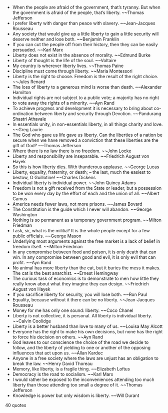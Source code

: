  - When the people are afraid of the government, that’s tyranny. But when the government is afraid of the people, that’s liberty. ~~Thomas Jefferson
 - I prefer liberty with danger than peace with slavery. ~~Jean-Jacques Rousseau
 - Any society that would give up a little liberty to gain a little security will deserve neither and lose both. ~~Benjamin Franklin
 - If you can cut the people off from their history, then they can be easily persuaded. ~~Karl Marx
 - Liberty does not exist in the absence of morality. ~~Edmund Burke
 - Liberty of thought is the life of the soul. ~~Voltaire
 - My country is wherever liberty lives. ~~Thomas Paine
 - Discipline must come through liberty. ~~Maria Montessori
 - Liberty is the right to choose. Freedom is the result of the right choice. ~~Jules Renard
 - The loss of liberty to a generous mind is worse than death. ~~Alexander Hamilton
 - Individual rights are not subject to a public vote; a majority has no right to vote away the rights of a minority. ~~Ayn Rand
 - To achieve progress and development it is necessary to bring about co-ordination between liberty and security through Devotion. ~~Pandurang Shastri Athavale
 - In essentials unity, in non-essentials liberty, in all things charity and love. ~~Greg Laurie
 - The God who gave us life gave us liberty. Can the liberties of a nation be secure when we have removed a conviction that these liberties are the gift of God? ~~Thomas Jefferson
 - Where there is no law there is no freedom. ~~John Locke
 - Liberty and responsibility are inseparable. ~~Friedrich August von Hayek
 - So this is how liberty dies. With thunderous applause. ~~George Lucas
 - Liberty, equality, fraternity, or death; – the last, much the easiest to bestow, O Guillotine! ~~Charles Dickens
 - Individual liberty is individual power. ~~John Quincy Adams
 - Freedom is not a gift received from the State or leader, but a possession to be won every day by the effort of each and the union of all. ~~Albert Camus
 - America needs fewer laws, not more prisons. ~~James Bovard
 - The Constitution is the guide which I never will abandon. ~~George Washington
 - Nothing is so permanent as a temporary government program. ~~Milton Friedman
 - I ask, sir, what is the militia? It is the whole people except for a few public officials. ~~George Mason
 - Underlying most arguments against the free market is a lack of belief in freedom itself. ~~Milton Friedman
 - In any compromise between food and poison, it is only death that can win. In any compromise between good and evil, it is only evil that can profit. ~~Ayn Rand
 - No animal has more liberty than the cat, but it buries the mess it makes. The cat is the best anarchist. ~~Ernest Hemingway
 - The curious task of economics is to demonstrate to men how little they really know about what they imagine they can design. ~~Friedrich August von Hayek
 - If you sacrifice liberty for security, you will lose both. ~~Ron Paul
 - Equality, because without it there can be no liberty. ~~Jean-Jacques Rousseau
 - Money for me has only one sound: liberty. ~~Coco Chanel
 - Liberty is not collective, it is personal. All liberty is individual liberty. ~~Calvin Coolidge
 - Liberty is a better husband than love to many of us. ~~Louisa May Alcott
 - Everyone has the right to make his own decisions, but none has the right to force his decision on others. ~~Ayn Rand
 - God leaves to our conscience the choice of the road we decide to follow, and the liberty of yielding to one or another of the opposing influences that act upon us. ~~Allan Kardec
 - Anyone in a free society where the laws are unjust has an obligation to break the law. ~~Henry David Thoreau
 - Memory, like liberty, is a fragile thing. ~~Elizabeth Loftus
 - Democracy is the road to socialism. ~~Karl Marx
 - I would rather be exposed to the inconveniences attending too much liberty than those attending too small a degree of it. ~~Thomas Jefferson
 - Knowledge is power but only wisdom is liberty. ~~Will Durant

40 quotes